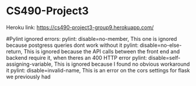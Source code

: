# CS490-Project3
Heroku link: https://cs490-project3-group9.herokuapp.com/


#Pylint ignored errors:
 pylint: disable=no-member, This one is ignored because postgress queries dont work without it
 pylint: disable=no-else-return, This is ignored because the API calls between the front end and backend require it, when theres an 400 HTTP error
 pylint: disable=self-assigning-variable, This is ignored because I found no obvious workaround it
 pylint: disable=invalid-name, This is an error on the cors settings for flask we previously had
